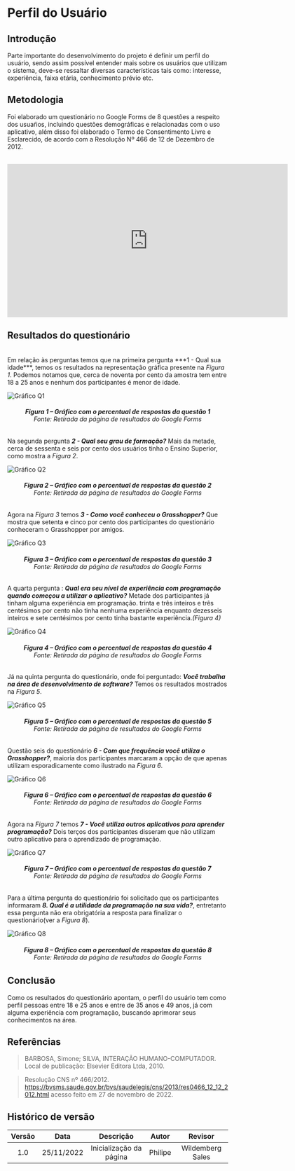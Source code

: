 # Perfil do Usuário 

## Introdução

Parte importante do desenvolvimento do projeto é definir um perfil do usuário, sendo assim possível  entender mais sobre os usuários que utilizam o sistema, deve-se ressaltar diversas características tais como: interesse, experiência, faixa etária, conhecimento prévio etc.

## Metodologia

Foi elaborado um questionário no Google Forms de 8 questões a respeito dos usuaŕios, incluindo questões demográficas e relacionadas com o uso aplicativo, além disso foi elaborado o Termo de Consentimento Livre e Esclarecido, de acordo com a Resolução Nº 466 de 12 de Dezembro de 2012.

<br>
<iframe src="https://docs.google.com/forms/d/e/1FAIpQLSdgAqbqmi4thO0Kh2PtRh3LDUZo8hFyJ8sPzIrOKxvWGVBq3A/viewform?embedded=true" width="640" height="350" frameborder="0" marginheight="0" marginwidth="0">Carregando…</iframe>

## Resultados do questionário

<br>
Em relação às perguntas temos que na primeira pergunta ***1 - Qual sua idade***, temos os resultados na representação gráfica presente na <i>Figura 1</i>. Podemos notamos que, cerca de noventa por cento da amostra tem entre 18 a 25 anos e nenhum dos participantes é menor de idade.


![Gráfico Q1](./assets/q1.jpeg)
<figcaption align='center'>
 <h6> <b>Figura 1 – Gráfico com o percentual de respostas da questão 1</b><br>
  Fonte: Retirada da página de resultados do Google Forms</h6>
</figcaption>

Na segunda pergunta ***2 - Qual seu grau de formação?*** Mais da metade, cerca de sessenta e seis por cento dos usuários tinha o Ensino Superior, como mostra a <i>Figura 2</i>.

![Gráfico Q2](./assets/q2.jpeg)
<figcaption align='center'>
 <h6> <b>Figura 2 – Gráfico com o percentual de respostas da questão 2</b><br>
  Fonte: Retirada da página de resultados do Google Forms</h6>
</figcaption>

Agora na <i>Figura 3</i> temos ***3 - Como você conheceu o Grasshopper?*** Que mostra que setenta e cinco por cento dos participantes do questionário conheceram o Grasshopper por amigos.

![Gráfico Q3](./assets/q3.jpeg)
<figcaption align='center'>
 <h6> <b>Figura 3 – Gráfico com o percentual de respostas da questão 3</b><br>
  Fonte: Retirada da página de resultados do Google Forms</h6>
</figcaption>

A quarta pergunta : ***Qual era seu nível de experiência com programação quando começou a utilizar o aplicativo?*** Metade dos participantes já tinham alguma experiência em programação. trinta e três inteiros e três centésimos por cento não tinha nenhuma experiência enquanto dezesseis inteiros e sete centésimos por cento tinha bastante experiência.<i>(Figura 4)</i>

![Gráfico Q4](./assets/q4.jpeg)
<figcaption align='center'>
 <h6> <b>Figura 4 – Gráfico com o percentual de respostas da questão 4</b><br>
  Fonte: Retirada da página de resultados do Google Forms</h6>
</figcaption>

Já na quinta pergunta do questionário, onde foi perguntado: ***Você trabalha na área de desenvolvimento de software?*** Temos os resultados mostrados na <i>Figura 5</i>.

![Gráfico Q5](./assets/Q5.jpeg)
<figcaption align='center'>
 <h6> <b>Figura 5 – Gráfico com o percentual de respostas da questão 5</b><br>
  Fonte: Retirada da página de resultados do Google Forms</h6>
</figcaption>

Questão seis do questionário ***6 - Com que frequência você utiliza o Grasshopper?***, maioria dos participantes marcaram a opção de que apenas utilizam esporadicamente como ilustrado na <i>Figura 6</i>.

![Gráfico Q6](./assets/q6.jpeg)
<figcaption align='center'>
 <h6> <b>Figura 6 – Gráfico com o percentual de respostas da questão 6</b><br>
  Fonte: Retirada da página de resultados do Google Forms</h6>
</figcaption>

Agora na <i>Figura 7</i> temos ***7 - Você utiliza outros aplicativos para aprender programação?*** Dois terços dos participantes disseram que não utilizam outro aplicativo para o aprendizado de programação.

![Gráfico Q7](./assets/q7.jpeg)
<figcaption align='center'>
 <h6> <b>Figura 7 – Gráfico com o percentual de respostas da questão 7</b><br>
  Fonte: Retirada da página de resultados do Google Forms</h6>
</figcaption>

Para a última pergunta do questionário foi solicitado que os participantes informaram ***8.  Qual é a utilidade da programação na sua vida?***, entretanto essa pergunta não era obrigatória a resposta para finalizar o questionário(ver a <i>Figura 8</i>).

![Gráfico Q8](./assets/q8.jpeg)
<figcaption align='center'>
 <h6> <b>Figura 8 – Gráfico com o percentual de respostas da questão 8</b><br>
  Fonte: Retirada da página de resultados do Google Forms</h6>
</figcaption>

## Conclusão 

Como os resultados do questionário apontam, o perfil do usuário tem como perfil pessoas entre 18 e 25 anos e entre de 35 anos e 49 anos, já com alguma experiência com programação, buscando aprimorar seus conhecimentos na área.

## Referências

> BARBOSA, Simone; SILVA, INTERAÇÃO HUMANO-COMPUTADOR. Local de publicação: Elsevier Editora Ltda, 2010. 

> Resolução CNS nº 466/2012. <https://bvsms.saude.gov.br/bvs/saudelegis/cns/2013/res0466_12_12_2012.html> acesso feito em 27 de novembro de 2022.

## Histórico de versão
| Versão | Data | Descrição | Autor | Revisor |
| :----: | :--: | :-------: | :---: | :-----: |
| 1.0 | 25/11/2022 | Inicialização da página | Philipe | Wildemberg Sales |
